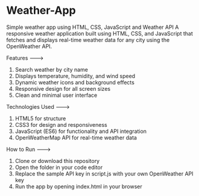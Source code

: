 # Weather-App
Simple weather app using HTML, CSS, JavaScript and Weather API
A responsive weather application built using HTML, CSS, and JavaScript that fetches and displays real-time weather data for any city using the OpenWeather API.

Features --->
1. Search weather by city name
2. Displays temperature, humidity, and wind speed
3. Dynamic weather icons and background effects
4. Responsive design for all screen sizes
5. Clean and minimal user interface

Technologies Used --->
1. HTML5 for structure
2. CSS3 for design and responsiveness
3. JavaScript (ES6) for functionality and API integration
4. OpenWeatherMap API for real-time weather data

How to Run --->
1. Clone or download this repository
2. Open the folder in your code editor
3. Replace the sample API key in script.js with your own OpenWeather API key
4. Run the app by opening index.html in your browser


